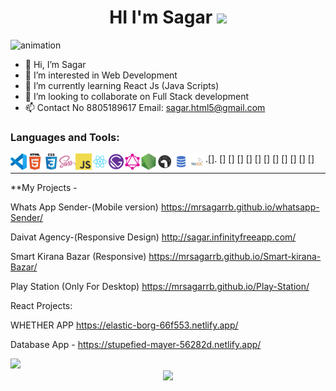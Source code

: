 <h1 align="center">HI I'm Sagar <img src="https://raw.githubusercontent.com/MartinHeinz/MartinHeinz/master/wave.gif" width="30px">  </h1>


  

  ![animation](https://user-images.githubusercontent.com/87903581/150827873-e86751dd-f21b-484a-8965-579ed9d9b29e.gif)

  
  
-   👋 Hi, I’m Sagar
- 👀 I’m interested in Web Development
- 🌱 I’m currently learning React Js (Java Scripts)
- 💞️ I’m looking to collaborate on Full Stack development
- 📫 Contact No 8805189617 Email: sagar.html5@gmail.com



### Languages and Tools:
.[<img align="left" alt="Visual Studio Code" width="26px" src="https://raw.githubusercontent.com/github/explore/80688e429a7d4ef2fca1e82350fe8e3517d3494d/topics/visual-studio-code/visual-studio-code.png" />].
[<img align="left" alt="HTML5" width="26px" src="https://raw.githubusercontent.com/github/explore/80688e429a7d4ef2fca1e82350fe8e3517d3494d/topics/html/html.png" />]
[<img align="left" alt="CSS3" width="26px" src="https://raw.githubusercontent.com/github/explore/80688e429a7d4ef2fca1e82350fe8e3517d3494d/topics/css/css.png" />]
[<img align="left" alt="Sass" width="26px" src="https://raw.githubusercontent.com/github/explore/80688e429a7d4ef2fca1e82350fe8e3517d3494d/topics/sass/sass.png" />]
[<img align="left" alt="JavaScript" width="26px" src="https://raw.githubusercontent.com/github/explore/80688e429a7d4ef2fca1e82350fe8e3517d3494d/topics/javascript/javascript.png"/>]
[<img align="left" alt="React" width="26px" src="https://raw.githubusercontent.com/github/explore/80688e429a7d4ef2fca1e82350fe8e3517d3494d/topics/react/react.png" />]
[<img align="left" alt="Gatsby" width="26px" src="https://raw.githubusercontent.com/github/explore/e94815998e4e0713912fed477a1f346ec04c3da2/topics/gatsby/gatsby.png" />]
[<img align="left" alt="GraphQL" width="26px" src="https://raw.githubusercontent.com/github/explore/80688e429a7d4ef2fca1e82350fe8e3517d3494d/topics/graphql/graphql.png" />]
[<img align="left" alt="Node.js" width="26px" src="https://raw.githubusercontent.com/github/explore/80688e429a7d4ef2fca1e82350fe8e3517d3494d/topics/nodejs/nodejs.png" />]
[<img align="left" alt="Deno" width="26px" src="https://raw.githubusercontent.com/github/explore/361e2821e2dea67711cde99c9c40ed357061cf27/topics/deno/deno.png" />]
[<img align="left" alt="SQL" width="26px" src="https://raw.githubusercontent.com/github/explore/80688e429a7d4ef2fca1e82350fe8e3517d3494d/topics/sql/sql.png" />]
[<img align="left" alt="MySQL" width="26px" src="https://raw.githubusercontent.com/github/explore/80688e429a7d4ef2fca1e82350fe8e3517d3494d/topics/mysql/mysql.png" />]







---




**My Projects - 

Whats App Sender-(Mobile version)
 https://mrsagarrb.github.io/whatsapp-Sender/

Daivat Agency-(Responsive Design)
http://sagar.infinityfreeapp.com/


Smart Kirana Bazar (Responsive)
https://mrsagarrb.github.io/Smart-kirana-Bazar/

Play Station (Only For Desktop)
https://mrsagarrb.github.io/Play-Station/


React Projects: 

WHETHER APP   https://elastic-borg-66f553.netlify.app/

Database App -   https://stupefied-mayer-56282d.netlify.app/








<img  src="https://github-readme-stats.vercel.app/api?username=MrSagarRB&show_icons=true&theme=react" width="70%" align="centre" >





<div  align="center">
<a >
    <img src="https://komarev.com/ghpvc/?username=MrSagarRB">
</a>
</div>




<!---
MrSagarRB/MrSagarRB is a ✨ special ✨ repository because its `README.md` (this file) appears on your GitHub profile.
You can click the Preview link to take a look at your changes.
--->
